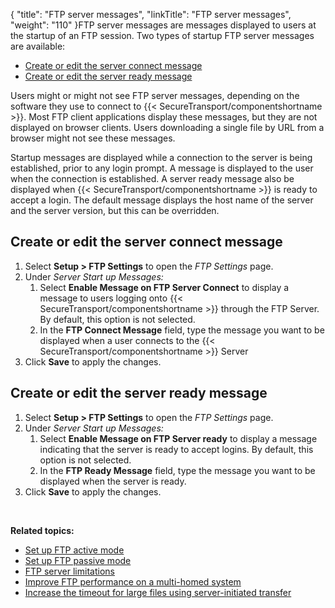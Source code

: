 {
    "title": "FTP server messages",
    "linkTitle": "FTP server messages",
    "weight": "110"
}FTP server messages are messages displayed to users at the startup of an FTP session. Two types of startup FTP server messages are available:

-   [Create or edit the server connect message](#Create)
-   [Create or edit the server ready message](#Create_edit)

Users might or might not see FTP server messages, depending on the software they use to connect to {{< SecureTransport/componentshortname  >}}. Most FTP client applications display these messages, but they are not displayed on browser clients. Users downloading a single file by URL from a browser might not see these messages.

Startup messages are displayed while a connection to the server is being established, prior to any login prompt. A message is displayed to the user when the connection is established. A server ready message also be displayed when {{< SecureTransport/componentshortname  >}} is ready to accept a login. The default message displays the host name of the server and the server version, but this can be overridden.

<span id="Create"></span>

## Create or edit the server connect message

1.  Select **Setup > FTP Settings** to open the *FTP Settings* page.
2.  Under *Server Start up Messages:*  
    1.  Select **Enable Message on FTP Server Connect** to display a message to users logging onto {{< SecureTransport/componentshortname >}} through the FTP Server. By default, this option is not selected.
    2.  In the **FTP Connect Message** field, type the message you want to be displayed when a user connects to the {{< SecureTransport/componentshortname >}} Server
3.  Click **Save** to apply the changes.

<span id="Create_edit"></span>

## Create or edit the server ready message

1.  Select **Setup > FTP Settings** to open the *FTP Settings* page.
2.  Under *Server Start up Messages:*
    1.  Select **Enable Message on FTP Server ready** to display a message indicating that the server is ready to accept logins. By default, this option is not selected.
    2.  In the **FTP Ready Message** field, type the message you want to be displayed when the server is ready.
3.  Click **Save** to apply the changes.

 

**Related topics:**

-   [Set up FTP active mode](../t_st_ftpactivemode)
-   [Set up FTP passive mode](../t_st_ftppassivemode)
-   [FTP server limitations](../r_st_ftpserverlimitations)
-   [Improve FTP performance on a multi-homed system](../t_st_improveftpperformance)
-   [Increase the timeout for large files using server-initiated transfer](../t_st_increaseftptimeout)
